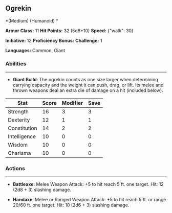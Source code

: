 ## Ogrekin
*(Medium) (Humanoid) *

**Armor Class:** 11
**Hit Points:** 32 (5d8+10)
**Speed:** {"walk": 30}

**Initiative:** 12
**Proficiency Bonus:**
**Challenge:** 1

**Languages:** Common, Giant

### Abilities
 --- 
- **Giant Build**: The ogrekin counts as one size larger when determining carrying capacity and the weight it can push, drag, or lift. Its melee and thrown weapons deal an extra die of damage on a hit (included below).



| Stat | Score | Modifier | Save |
| ---- | ---- | ---- | ---- |
| Strength | 16 | 3 | 3 |
| Dexterity | 12 | 1 | 1 |
| Constitution | 14 | 2 | 2 |
| Intelligence | 10 | 0 | 0 |
| Wisdom | 10 | 0 | 0 |
| Charisma | 10 | 0 | 0 |

### Actions
 --- 
- **Battleaxe**: Melee Weapon Attack: +5 to hit  reach 5 ft.  one target. Hit: 12 (2d8 + 3) slashing damage.

- **Handaxe**: Melee or Ranged Weapon Attack: +5 to hit  reach 5 ft. or range 20/60 ft.  one target. Hit: 10 (2d6 + 3) slashing damage.

